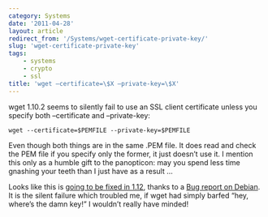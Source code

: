 ```yaml
---
category: Systems
date: '2011-04-28'
layout: article
redirect_from: '/Systems/wget-certificate-private-key/'
slug: 'wget-certificate-private-key'
tags:
    - systems
    - crypto
    - ssl
title: 'wget –certificate=\$X –private-key=\$X'
---
```


wget 1.10.2 seems to silently fail to use an SSL client certificate
unless you specify both –certificate and –private-key:

    wget --certificate=$PEMFILE --private-key=$PEMFILE

Even though both things are in the same .PEM file. It does read and
check the PEM file if you specify only the former, it just doesn’t use
it. I mention this only as a humble gift to the panopticon: may you
spend less time gnashing your teeth than I just have as a result ...

Looks like this is [going to be fixed in
1.12](https://savannah.gnu.org/bugs/index.php?22767), thanks to a [Bug
report on
Debian](http://bugs.debian.org/cgi-bin/bugreport.cgi?bug=425768). It is
the silent failure which troubled me, if wget had simply barfed “hey,
where’s the damn key!” I wouldn’t really have minded!
